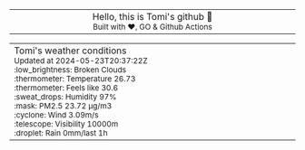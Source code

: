 
<div align="center">
<table>
<tbody>
<td align="center">
<img width="2000" height="0"><br>
Hello, this is Tomi's github 👋<br>
<sup>Built with ❤️, GO & Github Actions</sup><br>
<img width="2000" height="0">
</td>
</tbody>
</table>
</div>
<table>
<tbody>
<td align="left">
<img width="2000" height="0"><br>
Tomi's weather conditions<br>
<sup>Updated at 2024-05-23T20:37:22Z</sup><br>
<sup>:low_brightness: Broken Clouds</sup><br>
<sup>:thermometer: Temperature 26.73 </sup><br>
<sup>:thermometer: Feels like 30.6</sup><br>
<sup>:sweat_drops: Humidity 97%</sup><br>
<sup>:mask: PM2.5 23.72 μg/m3</sup><br>
<sup>:cyclone: Wind 3.09m/s </sup><br>
<sup>:telescope: Visibility 10000m </sup><br>
<sup>:droplet: Rain 0mm/last 1h </sup><br>
<img width="2000" height="0">
</td>
<td align="left">
<img width="2000" height="0"><br>
<br>
<img width="2000" height="0">
</td>
</tbody>
</table>
</div>
    